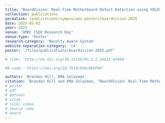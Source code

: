 ```yaml
---
title: "BoardVision: Real-Time Motherboard Defect Detection using YOLOv7 and Faster R-CNN"
collection: publications 
permalink: /publications/symposiums-posters/boardvision-2025
date: 2025-05-02
year: 2025
venue: 'UMBC CSEE Research Day'
venue-type: 'Poster'
research-category: 'Novelty Aware System'
website-separation-category: 'c4'
poster: '/files/publications/boardvision-2025.pdf' 

# link: 'http://dx.doi.org/10.13140/RG.2.2.16612.04484'

## code: 'https://doi.org/10.7910/DVN/BEKPWV'

authors: 'Brandon Hill, KMA Solaiman'
citation: 'Brandon Hill and KMA Solaiman, "BoardVision: Real-Time Motherboard Defect Detection using YOLOv7 and Faster R-CNN,” in UMBC CSEE Research Day 2025.'
# poster
# pdf
# dataset
# slide
# talk/ video
# source code
# award
---
```

